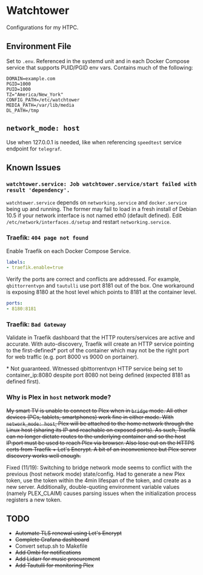 # Watchtower

Configurations for my HTPC.

## Environment File

Set to `.env`. Referenced in the systemd unit and in each Docker Compose service that supports PUID/PGID env vars. Contains much of the following:

```
DOMAIN=example.com
PGID=1000
PUID=1000
TZ="America/New_York"
CONFIG_PATH=/etc/watchtower
MEDIA_PATH=/var/lib/media
DL_PATH=/tmp
```

## `network_mode: host`
Use when 127.0.0.1 is needed, like when referencing `speedtest` service endpoint for `telegraf`.

## Known Issues

### `watchtower.service: Job watchtower.service/start failed with result 'dependency'.`
`watchtower.service` depends on `networking.service` and `docker.service` being up and running. The former may fail to load in a fresh install of Debian 10.5 if your network interface is not named eth0 (default defined). Edit `/etc/network/interfaces.d/setup` and restart `networking.service`.

### Traefik: `404 page not found`
Enable Traefik on each Docker Compose Service.

```yaml
labels:
- traefik.enable=true
```

Verify the ports are correct and conflicts are addressed. For example, `qbittorrentvpn` and `tautulli` use port 8181 out of the box. One workaround is exposing 8180 at the host level which points to 8181 at the container level.

```yaml
ports:
- 8180:8181
```

### Traefik: `Bad Gateway`
Validate in Traefik dashboard that the HTTP routers/services are active and accurate. With auto-discovery, Traefik will create an HTTP service pointing to the first-defined\* port of the container which may not be the right port for web traffic (e.g. port 8000 vs 9000 on portainer).

\* Not guaranteed. Witnessed qbittorrentvpn HTTP service being set to container\_ip:8080 despite port 8080 not being defined (expected 8181 as defined first).

### Why is Plex in `host` network mode?
~~My smart TV is unable to connect to Plex when in `bridge` mode. All other devices (PCs, tablets, smartphones) work fine in either mode. With `network_mode: host`, Plex will be attached to the home network through the Linux host (sharing its IP and reachable on exposed ports). As such, Traefik can no longer dictate routes to the underlying container and so the host IP:port must be used to reach Plex via browser. Also lose out on the HTTPS certs from Traefik + Let's Encrypt. A bit of an inconvenience but Plex server discovery works well enough.~~

Fixed (11/19): Switching to bridge network mode seems to conflict with the previous (host network mode) state/config. Had to generate a new Plex token, use the token within the 4min lifespan of the token, and create as a new server. Additionally, double-quoting environment variable values (namely PLEX\_CLAIM) causes parsing issues when the initialization process registers a new token.

## TODO

* ~~Automate TLS renewal using Let's Encrypt~~
* ~~Complete Grafana dashboard~~
* Convert setup.sh to Makefile
* ~~Add Ombi for notifications~~
* ~~Add Lidarr for music procurement~~
* ~~Add Tautulli for monitoring Plex~~
